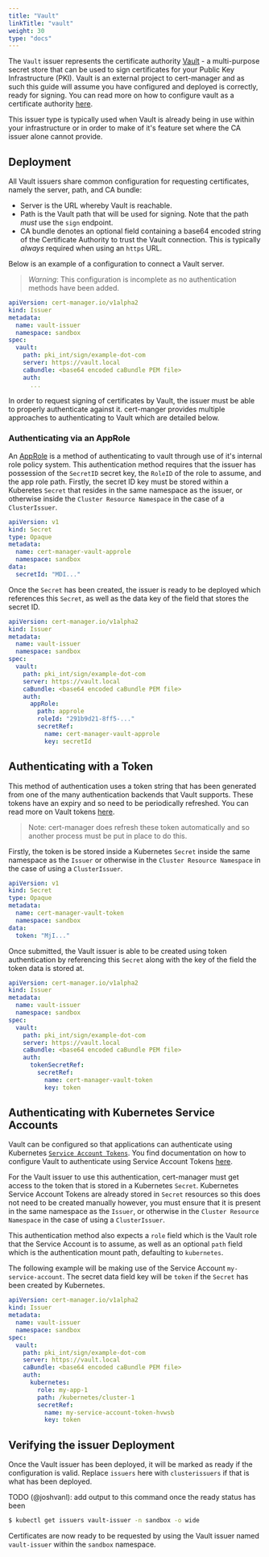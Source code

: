```yaml
---
title: "Vault"
linkTitle: "vault"
weight: 30
type: "docs"
---
```


The `Vault` issuer represents the certificate authority
[Vault](https://www.vaultproject.io/) - a multi-purpose secret store that can be
used to sign certificates for your Public Key Infrastructure (PKI). Vault is an
external project to cert-manager and as such this guide will assume you have
configured and deployed is correctly, ready for signing. You can read more on
how to configure vault as a certificate authority
[here](https://www.vaultproject.io/docs/secrets/pki/index.html).

This issuer type is typically used when Vault is already being in use within
your infrastructure or in order to make of it's feature set where the CA issuer
alone cannot provide.

## Deployment

All Vault issuers share common configuration for requesting certificates,
namely the server, path, and CA bundle:
- Server is the URL whereby Vault is reachable.
- Path is the Vault path that will be used for signing. Note that the path
  *must* use the `sign` endpoint.
- CA bundle denotes an optional field containing a base64 encoded string of the
  Certificate Authority to trust the Vault connection. This is typically
  _always_ required when using an `https` URL.

Below is an example of a configuration to connect a Vault server.

> *Warning*: This configuration is incomplete as no authentication methods have
> been added.

```yaml
apiVersion: cert-manager.io/v1alpha2
kind: Issuer
metadata:
  name: vault-issuer
  namespace: sandbox
spec:
  vault:
    path: pki_int/sign/example-dot-com
    server: https://vault.local
    caBundle: <base64 encoded caBundle PEM file>
    auth:
      ...
```

In order to request signing of certificates by Vault, the issuer must be able to
properly authenticate against it. cert-manger provides multiple approaches to
authenticating to Vault which are detailed below.

### Authenticating via an AppRole

An [AppRole](https://www.vaultproject.io/docs/auth/approle.html) is a method of
authenticating to vault through use of it's internal role policy system. This
authentication method requires that the issuer has possession of the `SecretID`
secret key, the `RoleID` of the role to assume, and the app role path. Firstly,
the secret ID key must be stored within a Kuberetes `Secret` that resides in the
same namespace as the issuer, or otherwise inside the `Cluster Resource
Namespace` in the case of a `ClusterIssuer`.

```yaml
apiVersion: v1
kind: Secret
type: Opaque
metadata:
  name: cert-manager-vault-approle
  namespace: sandbox
data:
  secretId: "MDI..."
```

Once the `Secret` has been created, the issuer is ready to be deployed which
references this `Secret`, as well as the data key of the field that stores the
secret ID.

```yaml
apiVersion: cert-manager.io/v1alpha2
kind: Issuer
metadata:
  name: vault-issuer
  namespace: sandbox
spec:
  vault:
    path: pki_int/sign/example-dot-com
    server: https://vault.local
    caBundle: <base64 encoded caBundle PEM file>
    auth:
      appRole:
        path: approle
        roleId: "291b9d21-8ff5-..."
        secretRef:
          name: cert-manager-vault-approle
          key: secretId
```

## Authenticating with a Token

This method of authentication uses a token string that has been generated from
one of the many authentication backends that Vault supports. These tokens have
an expiry and so need to be periodically refreshed. You can read more on Vault
tokens [here](https://www.vaultproject.io/docs/concepts/tokens.html).

> Note: cert-manager does refresh these token automatically and so another
> process must be put in place to do this.

Firstly, the token is be stored inside a Kubernetes `Secret` inside the same
namespace as the `Issuer` or otherwise in the `Cluster Resource Namespace` in
the case of using a `ClusterIssuer`.

```yaml
apiVersion: v1
kind: Secret
type: Opaque
metadata:
  name: cert-manager-vault-token
  namespace: sandbox
data:
  token: "MjI..."
```

Once submitted, the Vault issuer is able to be created using token
authentication by referencing this `Secret` along with the key of the field the
token data is stored at.

```yaml
apiVersion: cert-manager.io/v1alpha2
kind: Issuer
metadata:
  name: vault-issuer
  namespace: sandbox
spec:
  vault:
    path: pki_int/sign/example-dot-com
    server: https://vault.local
    caBundle: <base64 encoded caBundle PEM file>
    auth:
      tokenSecretRef:
        secretRef:
          name: cert-manager-vault-token
          key: token
```

## Authenticating with Kubernetes Service Accounts

Vault can be configured so that applications can authenticate using Kubernetes
[`Service Account
Tokens`](https://kubernetes.io/docs/reference/access-authn-authz/service-accounts-admin).
You find documentation on how to configure Vault to authenticate using Service
Account Tokens [here](https://www.vaultproject.io/docs/auth/kubernetes.html).

For the Vault issuer to use this authentication, cert-manager must get access to
the token that is stored in a Kubernetes `Secret`. Kubernetes Service Account
Tokens are already stored in `Secret` resources so this does not need to be
created manually however, you must ensure that it is present in the same
namespace as the `Issuer`, or otherwise in the `Cluster Resource Namespace` in
the case of using a `ClusterIssuer`.

This authentication method also expects a `role` field which is the Vault role
that the Service Account is to assume, as well as an optional `path` field which
is the authentication mount path, defaulting to `kubernetes`.

The following example will be making use of the Service Account
`my-service-account`. The secret data field key will be `token` if the `Secret`
has been created by Kubernetes.

```yaml
apiVersion: cert-manager.io/v1alpha2
kind: Issuer
metadata:
  name: vault-issuer
  namespace: sandbox
spec:
  vault:
    path: pki_int/sign/example-dot-com
    server: https://vault.local
    caBundle: <base64 encoded caBundle PEM file>
    auth:
      kubernetes:
        role: my-app-1
        path: /kubernetes/cluster-1
        secretRef:
          name: my-service-account-token-hvwsb
          key: token
```

## Verifying the issuer Deployment

Once the Vault issuer has been deployed, it will be marked as ready if the
configuration is valid. Replace `issuers` here with `clusterissuers` if that is what has
been deployed.

TODO (@joshvanl): add output to this command once the ready status has been
```bash
$ kubectl get issuers vault-issuer -n sandbox -o wide
```

Certificates are now ready to be requested by using the Vault issuer named
`vault-issuer` within the `sandbox` namespace.
